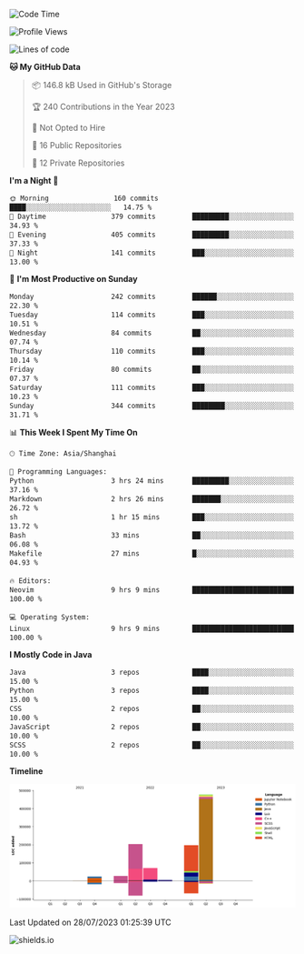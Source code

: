 <!--START_SECTION:waka-->
![Code Time](http://img.shields.io/badge/Code%20Time-313%20hrs%2033%20mins-blue)

![Profile Views](http://img.shields.io/badge/Profile%20Views-0-blue)

![Lines of code](https://img.shields.io/badge/From%20Hello%20World%20I%27ve%20Written-1.0%20million%20lines%20of%20code-blue)

**🐱 My GitHub Data** 

> 📦 146.8 kB Used in GitHub's Storage 
 > 
> 🏆 240 Contributions in the Year 2023
 > 
> 🚫 Not Opted to Hire
 > 
> 📜 16 Public Repositories 
 > 
> 🔑 12 Private Repositories 
 > 
**I'm a Night 🦉** 

```text
🌞 Morning                160 commits         ████░░░░░░░░░░░░░░░░░░░░░   14.75 % 
🌆 Daytime                379 commits         █████████░░░░░░░░░░░░░░░░   34.93 % 
🌃 Evening                405 commits         █████████░░░░░░░░░░░░░░░░   37.33 % 
🌙 Night                  141 commits         ███░░░░░░░░░░░░░░░░░░░░░░   13.00 % 
```
📅 **I'm Most Productive on Sunday** 

```text
Monday                   242 commits         ██████░░░░░░░░░░░░░░░░░░░   22.30 % 
Tuesday                  114 commits         ███░░░░░░░░░░░░░░░░░░░░░░   10.51 % 
Wednesday                84 commits          ██░░░░░░░░░░░░░░░░░░░░░░░   07.74 % 
Thursday                 110 commits         ███░░░░░░░░░░░░░░░░░░░░░░   10.14 % 
Friday                   80 commits          ██░░░░░░░░░░░░░░░░░░░░░░░   07.37 % 
Saturday                 111 commits         ███░░░░░░░░░░░░░░░░░░░░░░   10.23 % 
Sunday                   344 commits         ████████░░░░░░░░░░░░░░░░░   31.71 % 
```


📊 **This Week I Spent My Time On** 

```text
🕑︎ Time Zone: Asia/Shanghai

💬 Programming Languages: 
Python                   3 hrs 24 mins       █████████░░░░░░░░░░░░░░░░   37.16 % 
Markdown                 2 hrs 26 mins       ███████░░░░░░░░░░░░░░░░░░   26.72 % 
sh                       1 hr 15 mins        ███░░░░░░░░░░░░░░░░░░░░░░   13.72 % 
Bash                     33 mins             ██░░░░░░░░░░░░░░░░░░░░░░░   06.08 % 
Makefile                 27 mins             █░░░░░░░░░░░░░░░░░░░░░░░░   04.93 % 

🔥 Editors: 
Neovim                   9 hrs 9 mins        █████████████████████████   100.00 % 

💻 Operating System: 
Linux                    9 hrs 9 mins        █████████████████████████   100.00 % 
```

**I Mostly Code in Java** 

```text
Java                     3 repos             ████░░░░░░░░░░░░░░░░░░░░░   15.00 % 
Python                   3 repos             ████░░░░░░░░░░░░░░░░░░░░░   15.00 % 
CSS                      2 repos             ██░░░░░░░░░░░░░░░░░░░░░░░   10.00 % 
JavaScript               2 repos             ██░░░░░░░░░░░░░░░░░░░░░░░   10.00 % 
SCSS                     2 repos             ██░░░░░░░░░░░░░░░░░░░░░░░   10.00 % 
```



**Timeline**

![Lines of Code chart](https://raw.githubusercontent.com/kopp4/kopp4/main/assets/bar_graph.png)


 Last Updated on 28/07/2023 01:25:39 UTC
<!--END_SECTION:waka-->
![shields.io](https://img.shields.io/github/commit-activity/w/kopp4/kopp4?color=g&label=abusing%20bot&style=flat-square)
